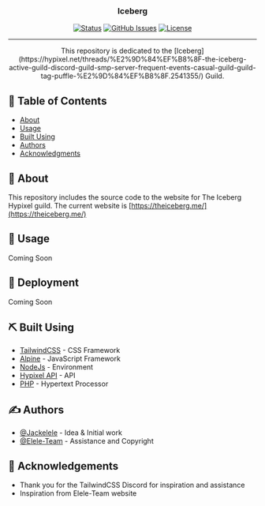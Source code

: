 <h3 align="center">Iceberg</h3>
<div align="center">

[![Status](https://img.shields.io/badge/status-active-success.svg)]()
[![GitHub Issues](https://img.shields.io/github/issues/Jackelele/iceberg)](https://img.shields.io/github/issues/Jackelele/iceberg)
[![License](https://img.shields.io/github/license/Jackelele/iceberg)](/LICENSE)
</div>

---

<p align="center"> This repository is dedicated to the [Iceberg](https://hypixel.net/threads/%E2%9D%84%EF%B8%8F-the-iceberg-active-guild-discord-guild-smp-server-frequent-events-casual-guild-guild-tag-puffle-%E2%9D%84%EF%B8%8F.2541355/) Guild.
    <br> 
</p>

## 📝 Table of Contents

- [About](#about)
- [Usage](#usage)
- [Built Using](#built_using)
- [Authors](#authors)
- [Acknowledgments](#acknowledgement)

## 🧐 About <a name = "about"></a>

This repository includes the source code to the website for The Iceberg Hypixel guild. The current website is [https://theiceberg.me/](https://theiceberg.me/)

## 🎈 Usage <a name="usage"></a>

Coming Soon

## 🚀 Deployment <a name = "deployment"></a>

Coming Soon

## ⛏️ Built Using <a name = "built_using"></a>

- [TailwindCSS](https://tailwindcss.com/) - CSS Framework
- [Alpine](https://github.com/alpinejs/alpine) - JavaScript Framework
- [NodeJs](https://nodejs.org/en/) - Environment
- [Hypixel API](https://api.hypixel.net/) - API
- [PHP](https://www.php.net/) - Hypertext Processor

## ✍️ Authors <a name = "authors"></a>

- [@Jackelele](https://github.com/Jackelele) - Idea & Initial work
- [@Elele-Team](https://github.com/Elele-Team) - Assistance and Copyright


## 🎉 Acknowledgements <a name = "acknowledgement"></a>

- Thank you for the TailwindCSS Discord for inspiration and assistance
- Inspiration from Elele-Team website
